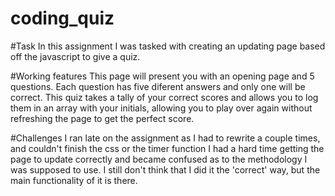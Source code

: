 # coding_quiz

#Task
In this assignment I was tasked with creating an updating page based off the javascript to give a quiz.

#Working features
This page will present you with an opening page and 5 questions.
Each question has five diferent answers and only one will be correct.
This quiz takes a tally of your correct scores and allows you to log them in an array with your initials, allowing you to play over again without refreshing the page to get the perfect score.


#Challenges
I ran late on the assignment as I had to rewrite a couple times, and couldn't finish the css or the timer function
I had a hard time getting the page to update correctly and became confused as to the methodology I was supposed to use.
I still don't think that I did it the 'correct' way, but the main functionality of it is there.
